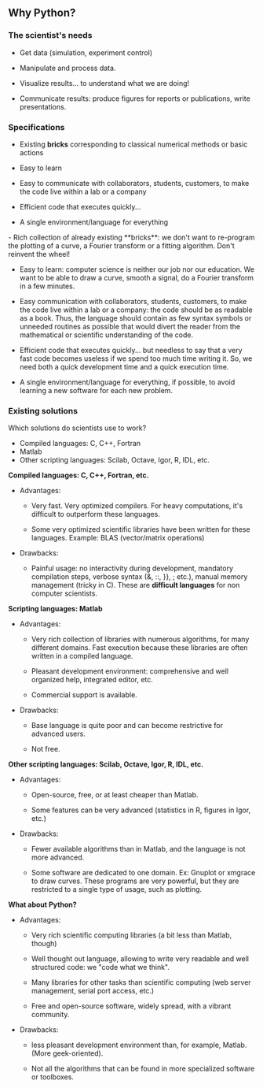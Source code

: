 Why Python?
-----------

### The scientist's needs

-   Get data (simulation, experiment control)

-   Manipulate and process data.

-   Visualize results... to understand what we are doing!

-   Communicate results: produce figures for reports or publications,
    write presentations.



### Specifications

-   Existing **bricks** corresponding to classical numerical methods or basic actions

-   Easy to learn

-   Easy to communicate with collaborators, students, customers, to make
    the code live within a lab or a company

-   Efficient code that executes quickly...

-   A single environment/language for everything

<aside class="notes">
-   Rich collection of already existing **bricks**: we don't want to
    re-program the plotting of a curve, a Fourier transform or a fitting
    algorithm. Don't reinvent the wheel!

-   Easy to learn: computer science is neither our job nor our
    education. We want to be able to draw a curve, smooth a signal, do a
    Fourier transform in a few minutes.

-   Easy communication with collaborators, students, customers, to make
    the code live within a lab or a company: the code should be as
    readable as a book. Thus, the language should contain as few syntax
    symbols or unneeded routines as possible that would divert the
    reader from the mathematical or scientific understanding of the
    code.

-   Efficient code that executes quickly... but needless to say that a
    very fast code becomes useless if we spend too much time writing it.
    So, we need both a quick development time and a quick execution
    time.

-   A single environment/language for everything, if possible, to avoid
    learning a new software for each new problem.
</aside>



### Existing solutions

Which solutions do scientists use to work?

- Compiled languages: C, C++, Fortran
- Matlab
- Other scripting languages: Scilab, Octave, Igor, R, IDL, etc.



**Compiled languages: C, C++, Fortran, etc.**

-   Advantages:

    -   Very fast. Very optimized compilers. For heavy computations,
        it's difficult to outperform these languages.

    -   Some very optimized scientific libraries have been written for
        these languages. Example: BLAS (vector/matrix operations)

-   Drawbacks:

    -   Painful usage: no interactivity during development, mandatory
        compilation steps, verbose syntax (&, ::, }}, ; etc.), manual
        memory management (tricky in C). These are **difficult
        languages** for non computer scientists.



**Scripting languages: Matlab**

-   Advantages:

    -   Very rich collection of libraries with numerous algorithms, for
        many different domains. Fast execution because these libraries
        are often written in a compiled language.

    -   Pleasant development environment: comprehensive and well
        organized help, integrated editor, etc.

    -   Commercial support is available.

-   Drawbacks:

    -   Base language is quite poor and can become restrictive for
        advanced users.

    -   Not free.



**Other scripting languages: Scilab, Octave, Igor, R, IDL, etc.**

-   Advantages:

    -   Open-source, free, or at least cheaper than Matlab.

    -   Some features can be very advanced (statistics in R, figures in
        Igor, etc.)

-   Drawbacks:

    -   Fewer available algorithms than in Matlab, and the language is
        not more advanced.

    -   Some software are dedicated to one domain. Ex: Gnuplot or
        xmgrace to draw curves. These programs are very powerful, but
        they are restricted to a single type of usage, such as plotting.



**What about Python?**

-   Advantages:

    -   Very rich scientific computing libraries (a bit less than
        Matlab, though)

    -   Well thought out language, allowing to write very readable and
        well structured code: we "code what we think".

    -   Many libraries for other tasks than scientific computing (web
        server management, serial port access, etc.)

    -   Free and open-source software, widely spread, with a vibrant
        community.

-   Drawbacks:

    -   less pleasant development environment than, for example, Matlab.
        (More geek-oriented).

    -   Not all the algorithms that can be found in more specialized
        software or toolboxes.
